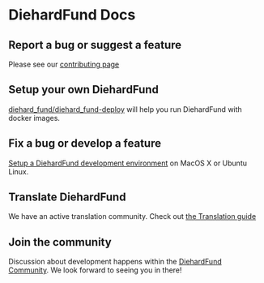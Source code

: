 # DiehardFund Docs

## Report a bug or suggest a feature
Please see our [contributing page](../../CONTRIBUTING.md)

## Setup your own DiehardFund
[diehard_fund/diehard_fund-deploy](https://github.com/diehard_fund/diehard_fund-deploy) will help you run DiehardFund with docker images.

## Fix a bug or develop a feature
[Setup a DiehardFund development environment](development_handbook/) on MacOS X or Ubuntu Linux.

## Translate DiehardFund
We have an active translation community. Check out [the Translation guide](translation/)

## Join the community
Discussion about development happens within the [DiehardFund Community](https://www.diehard.fund/g/WmPCB3IR/diehard_fund-community). We look forward to seeing you in there!

